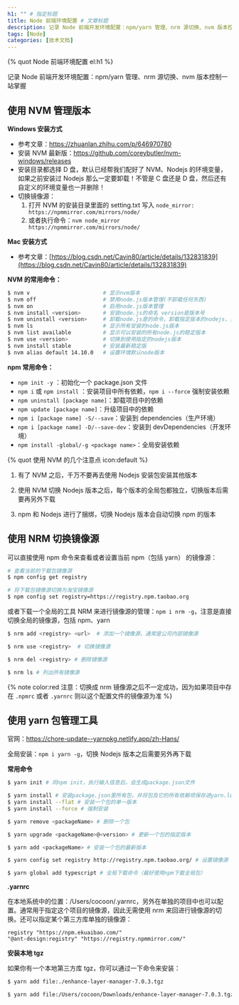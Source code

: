 ```yaml
---
h1: "" # 指定标题
title: Node 前端环境配置 # 文章标题
description: 记录 Node 前端开发环境配置：npm/yarn 管理、nrm 源切换、nvm 版本控制一站掌握 # 文章摘要
tags: [Node]
categories: [技术文档]
---
```


<!-- 使用引用标签作为标题 -->

{% quot Node 前端环境配置 el:h1 %}

<!-- 指定摘要 -->

记录 Node 前端开发环境配置：npm/yarn 管理、nrm 源切换、nvm 版本控制一站掌握

## 使用 NVM 管理版本

**Windows 安装方式**

- 参考文章：https://zhuanlan.zhihu.com/p/646970780
- 安装 NVM 最新版：https://github.com/coreybutler/nvm-windows/releases
- 安装目录都选择 D 盘，默认已经帮我们配好了 NVM、Nodejs 的环境变量，如果之前安装过 Nodejs 那么一定要卸载！不管是 C 盘还是 D 盘，然后还有自定义的环境变量也一并删除！
- 切换镜像源：
  1. 打开 NVM 的安装目录里面的 setting.txt 写入 `node_mirror: https://npmmirror.com/mirrors/node/`
  2. 或者执行命令：`nvm node_mirror https://npmmirror.com/mirrors/node/`

**Mac 安装方式**

- 参考文章：[https://blog.csdn.net/Cavin80/article/details/132831839](https://blog.csdn.net/Cavin80/article/details/132831839)

**NVM 的常用命令：**

```bash
$ nvm v                       # 显示nvm版本
$ nvm off                     # 禁用node.js版本管理(不卸载任何东西)
$ nvm on                      # 启用node.js版本管理
$ nvm install <version>       # 安装node.js的命名 version是版本号
$ nvm uninstall <version>     # 卸载node.js是的命令，卸载指定版本的nodejs，当安装失败时卸载使用
$ nvm ls                      # 显示所有安装的node.js版本
$ nvm list available          # 显示可以安装的所有node.js的稳定版本
$ nvm use <version>           # 切换到使用指定的nodejs版本
$ nvm install stable          # 安装最新稳定版
$ nvm alias default 14.10.0   # 设置环境默认node版本
```

**npm 常用命令：**

- `npm init -y` ：初始化一个 package.json 文件
- `npm i` 或 `npm install` ：安装项目中所有依赖，`npm i --force` 强制安装依赖
- `npm uninstall [package name]`：卸载项目中的依赖
- `npm update [package name]`：升级项目中的依赖
- `npm i [package name] -S/--save`：安装到 dependencies（生产环境）
- `npm i [package name] -D/--save-dev`：安装到 devDependencies（开发环境）
- `npm install -global/-g <package name>`：全局安装依赖

{% quot 使用 NVM 的几个注意点 icon:default %}

1. 有了 NVM 之后，千万不要再去使用 Nodejs 安装包安装其他版本

2. 使用 NVM 切换 Nodejs 版本之后，每个版本的全局包都独立，切换版本后需要再另外下载

3. npm 和 Nodejs 进行了捆绑，切换 Nodejs 版本会自动切换 npm 的版本

## 使用 NRM 切换镜像源

可以直接使用 npm 命令来查看或者设置当前 npm（包括 yarn） 的镜像源：

```bash
# 查看当前的下载包镜像源
$ npm config get registry

# 将下载包镜像源切换为淘宝镜像源
$ npm config set registry=https://registry.npm.taobao.org
```

或者下载一个全局的工具 NRM 来进行镜像源的管理：`npm i nrm -g`，注意是直接切换全局的镜像源，包括 npm、yarn

```bash
$ nrm add <registry> <url>  # 添加一个镜像源，通常是公司内部镜像源

$ nrm use <registry>  # 切换镜像源

$ nrm del <registry> # 删除镜像源

$ nrm ls # 列出所有镜像源
```

{% note color:red 注意：切换成&nbsp;nrm&nbsp;镜像源之后不一定成功，因为如果项目中存在&nbsp;`.npmrc`&nbsp;或者&nbsp;`.yarnrc`&nbsp;则以这个配置文件的镜像源为准 %}

## 使用 yarn 包管理工具

官网：https://chore-update--yarnpkg.netlify.app/zh-Hans/

全局安装：`npm i yarn -g`，切换 Nodejs 版本之后需要另外再下载

**常用命令**

```bash
$ yarn init # 同npm init，执行输入信息后，会生成package.json文件

$ yarn install # 安装package.json里所有包，并将包及它的所有依赖项保存进yarn.lock
$ yarn install --flat # 安装一个包的单一版本
$ yarn install --force # 强制安装

$ yarn remove <packageName> # 删除一个包

$ yarn upgrade <packageName>@<version> # 更新一个包的指定版本

$ yarn add <packageName> # 安装一个包的最新版本

$ yarn config set registry http://registry.npm.taobao.org/ # 设置镜像源

$ yarn global add typescript # 全局下载命令（最好使用npm下载全局包）
```

**.yarnrc**

在本地系统中的位置：/Users/cocoon/.yarnrc，另外在单独的项目中也可以配置。通常用于指定这个项目的镜像源，因此无需使用 nrm 来回进行镜像源的切换。还可以指定某个第三方库单独的镜像源：

```
registry "https://npm.ekuaibao.com/"
"@ant-design:registry" "https://registry.npmmirror.com/"
```

**安装本地 tgz**

如果你有一个本地第三方库 tgz，你可以通过一下命令来安装：

```bash
$ yarn add file:./enhance-layer-manager-7.0.3.tgz

$ yarn add file:/Users/cocoon/Downloads/enhance-layer-manager-7.0.3.tgz
```
